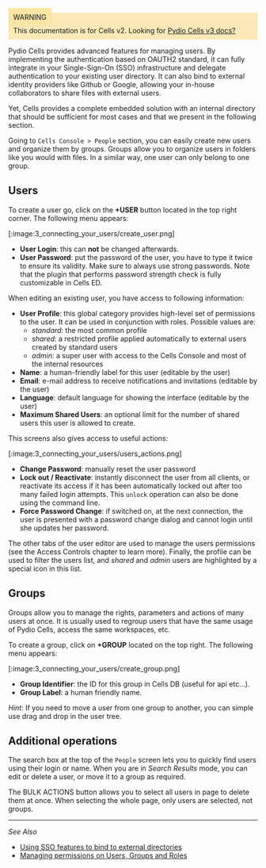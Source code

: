 
<div style="background-color: #fbe9b7;font-size: 14px;">
<span style="background-color: #fae4a6;padding: 10px;">WARNING</span>
<span style="padding: 10px;display: inline-block;">This documentation is for Cells v2. Looking for <a href="https://pydio.com/en/docs/cells/v3/quick-start">Pydio Cells v3 docs?</a></span>
</div>




Pydio Cells provides advanced features for managing users. By implementing the authentication based on OAUTH2 standard, it can fully integrate in your Single-Sign-On (SSO) infrastructure and delegate authentication to your existing user directory. It can also bind to external identity providers like Github or Google, allowing your in-house collaborators to share files with external users.

Yet, Cells provides a complete embedded solution with an internal directory that should be sufficient for most cases and that we present in the following section.

Going to `Cells Console > People` section, you can easily create new users and organize them by groups. Groups allow you to organize users in folders like you would with files. In a similar way, one user can only belong to one group. 

## Users

To create a user go, click on the **+USER** button located in the top right corner. The following menu appears:

[:image:3_connecting_your_users/create_user.png]

- **User Login**: this can **not** be changed afterwards.  
- **User Password**: put the password of the user, you have to type it twice to ensure its validity. Make sure to always use strong passwords. Note that the plugin that performs password strength check is fully customizable in Cells ED.

When editing an existing user, you have access to following information:

- **User Profile**: this global category provides high-level set of permissions to the user. It can be used in conjunction with roles. Possible values are:
  - _standard_: the most common profile
  - _shared_: a restricted profile applied automatically to external users created by standard users
  - _admin_: a super user with access to the Cells Console and most of the internal resources
- **Name**: a human-friendly label for this user (editable by the user)
- **Email**: e-mail address to receive notifications and invitations (editable by the user)
- **Language**: default language for showing the interface (editable by the user)
- **Maximum Shared Users**: an optional limit for the number of shared users this user is allowed to create.

This screens also gives access to useful actions:

[:image:3_connecting_your_users/users_actions.png]

- **Change Password**: manually reset the user password
- **Lock out / Reactivate**: instantly disconnect the user from all clients, or reactivate its access if it has been automatically locked out after too many failed login attempts. This `unlock` operation can also be done using the command line.
- **Force Password Change**: if switched on, at the next connection, the user is presented with a password change dialog and cannot login until she updates her password.

The other tabs of the user editor are used to manage the users permissions (see the Access Controls chapter to learn more). Finally, the profile can be used to filter the users list, and _shared_ and _admin_ users are highlighted by a special icon in this list.

## Groups

Groups allow you to manage the rights, parameters and actions of many users at once. It is usually used to regroup users that have the same usage of Pydio Cells, access the same workspaces, etc.

To create a group, click on **+GROUP** located on the top right. The following menu appears:

[:image:3_connecting_your_users/create_group.png]

- **Group Identifier**: the ID for this group in Cells DB (useful for api etc...).
- **Group Label**: a human friendly name.

*Hint*: If you need to move a user from one group to another, you can simple use drag and drop in the user tree.

## Additional operations

The search box at the top of the `People` screen lets you to quickly find users using their login or name. When you are in _Search Results_ mode, you can edit or delete a user, or move it to a group as required.

The BULK ACTIONS button allows you to select all users in page to delete them at once. When selecting the whole page, only users are selected, not groups.

--------------
_See Also_

- [Using SSO features to bind to external directories](./single-sign-features)
- [Managing permissions on Users, Groups and Roles](./users-roles-and-groups)
